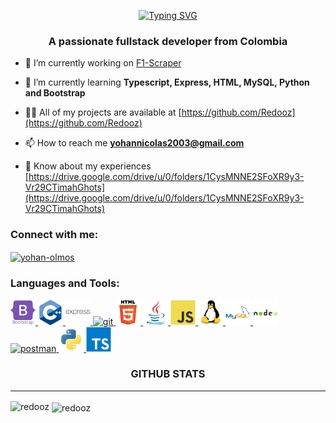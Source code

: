 <p align="center"> 
  <a href="https://git.io/typing-svg"><img src="https://readme-typing-svg.herokuapp.com?font=Fira+Code&weight=600&pause=1000&color=AE82CE&center=true&width=435&lines=I'm+Nicol%C3%A1s+Olmos" alt="Typing SVG" /></a>
</p>


<h3 align="center">A passionate fullstack developer from Colombia</h3>

- 🔭 I’m currently working on [F1-Scraper](https://github.com/Redooz/F1-Scraper)

- 🌱 I’m currently learning **Typescript, Express, HTML, MySQL, Python and Bootstrap**

- 👨‍💻 All of my projects are available at [https://github.com/Redooz](https://github.com/Redooz)

- 📫 How to reach me **yohannicolas2003@gmail.com**

- 📄 Know about my experiences [https://drive.google.com/drive/u/0/folders/1CysMNNE2SFoXR9y3-Vr29CTimahGhots](https://drive.google.com/drive/u/0/folders/1CysMNNE2SFoXR9y3-Vr29CTimahGhots)

<h3 align="left">Connect with me:</h3>
<p align="left">
<a href="https://linkedin.com/in/yohan-olmos" target="blank"><img align="center" src="https://raw.githubusercontent.com/rahuldkjain/github-profile-readme-generator/master/src/images/icons/Social/linked-in-alt.svg" alt="yohan-olmos" height="30" width="40" /></a>
</p>

<h3 align="left">Languages and Tools:</h3>
<p align="left"> <a href="https://getbootstrap.com" target="_blank" rel="noreferrer"> <img src="https://raw.githubusercontent.com/devicons/devicon/master/icons/bootstrap/bootstrap-plain-wordmark.svg" alt="bootstrap" width="40" height="40"/> </a> <a href="https://www.w3schools.com/cpp/" target="_blank" rel="noreferrer"> <img src="https://raw.githubusercontent.com/devicons/devicon/master/icons/cplusplus/cplusplus-original.svg" alt="cplusplus" width="40" height="40"/> </a> <a href="https://expressjs.com" target="_blank" rel="noreferrer"> <img src="https://raw.githubusercontent.com/devicons/devicon/master/icons/express/express-original-wordmark.svg" alt="express" width="40" height="40"/> </a> <a href="https://git-scm.com/" target="_blank" rel="noreferrer"> <img src="https://www.vectorlogo.zone/logos/git-scm/git-scm-icon.svg" alt="git" width="40" height="40"/> </a> <a href="https://www.w3.org/html/" target="_blank" rel="noreferrer"> <img src="https://raw.githubusercontent.com/devicons/devicon/master/icons/html5/html5-original-wordmark.svg" alt="html5" width="40" height="40"/> </a> <a href="https://www.java.com" target="_blank" rel="noreferrer"> <img src="https://raw.githubusercontent.com/devicons/devicon/master/icons/java/java-original.svg" alt="java" width="40" height="40"/> </a> <a href="https://developer.mozilla.org/en-US/docs/Web/JavaScript" target="_blank" rel="noreferrer"> <img src="https://raw.githubusercontent.com/devicons/devicon/master/icons/javascript/javascript-original.svg" alt="javascript" width="40" height="40"/> </a> <a href="https://www.linux.org/" target="_blank" rel="noreferrer"> <img src="https://raw.githubusercontent.com/devicons/devicon/master/icons/linux/linux-original.svg" alt="linux" width="40" height="40"/> </a> <a href="https://www.mysql.com/" target="_blank" rel="noreferrer"> <img src="https://raw.githubusercontent.com/devicons/devicon/master/icons/mysql/mysql-original-wordmark.svg" alt="mysql" width="40" height="40"/> </a> <a href="https://nodejs.org" target="_blank" rel="noreferrer"> <img src="https://raw.githubusercontent.com/devicons/devicon/master/icons/nodejs/nodejs-original-wordmark.svg" alt="nodejs" width="40" height="40"/> </a> <a href="https://postman.com" target="_blank" rel="noreferrer"> <img src="https://www.vectorlogo.zone/logos/getpostman/getpostman-icon.svg" alt="postman" width="40" height="40"/> </a> <a href="https://www.python.org" target="_blank" rel="noreferrer"> <img src="https://raw.githubusercontent.com/devicons/devicon/master/icons/python/python-original.svg" alt="python" width="40" height="40"/> </a> <a href="https://www.typescriptlang.org/" target="_blank" rel="noreferrer"> <img src="https://raw.githubusercontent.com/devicons/devicon/master/icons/typescript/typescript-original.svg" alt="typescript" width="40" height="40"/> </a> </p>

<h3 align="center">GITHUB STATS<hr/></h3>
<img align="left" src="https://github-readme-stats.vercel.app/api/top-langs/?username=redooz&theme=material-palenight&,dockerfile" alt="redooz" />
<p>&nbsp;<img align="center" src="https://github-readme-stats.vercel.app/api?username=redooz&show_icons=true&theme=material-palenight" alt="redooz" /></p>

